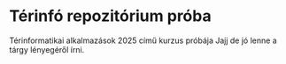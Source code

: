 # Térinfó repozitórium próba
Térinformatikai alkalmazások 2025 című kurzus próbája
Jajj de jó lenne a tárgy lényegéről írni.
